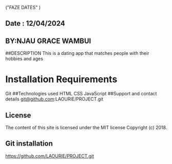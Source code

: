 ("FAZE DATES" )
## Date : 12/04/2024
## BY:NJAU GRACE WAMBUI

##DESCRIPTION 
This is a dating app that matches people with their hobbies and ages 
# Installation Requirements
Git
##Technologies used
HTML
CSS
JavaScript
##Support and contact details
git@github.com:LAOURIE/PROJECT.git
## License
The content of this site is licensed under the MIT license
Copyright (c) 2018.
## Git installation
https://github.com/LAOURIE/PROJECT.git



